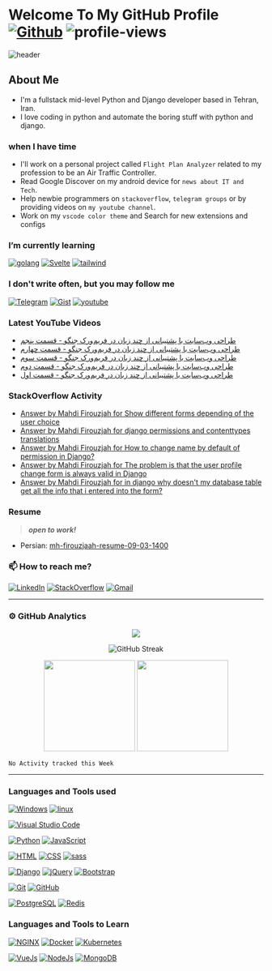 # Welcome To My GitHub Profile [![Github](https://img.shields.io/github/followers/mh-firouzjaah?label=Follow%20me&style=social)](https://github.com/mh-firouzjaah) ![profile-views](https://komarev.com/ghpvc/?username=mh-firouzjaah)

![header](https://capsule-render.vercel.app/api?type=waving&color=gradient&height=250&section=header&text=Mahdi%20Firouzjaah&animation=fadeIn&fontSize=90&fontAlignY=40&desc=Creative%20Developer%20|%20Competitive%20Programmer%20|%20Talented%20Learner&descSize=22&descAlignY=70)

## About Me

- I'm a fullstack mid-level Python and Django developer based in Tehran, Iran.
- I love coding in python and automate the boring stuff with python and django.

### when I have time

- I'll work on a personal project called `Flight Plan Analyzer` related to
  my profession to be an Air Traffic Controller.
- Read Google Discover on my android device for `news about IT and Tech`.
- Help newbie programmers on `stackoverflow`, `telegram groups` or by providing videos on `my youtube channel`.
- Work on my `vscode color theme` and Search for new extensions and configs

### I’m currently learning

[![golang](https://img.shields.io/badge/-Go-333?style=flat&logo=go)](#I’m-currently-learning)
[![Svelte](https://img.shields.io/badge/-SvelteJs-333?style=flat&logo=Svelte)](#I’m-currently-learning)
[![tailwind](https://img.shields.io/badge/-Tailwind%20CSS-333?style=flat&logo=tailwind-css)](#I’m-currently-learning)

### I don't write often, but you may follow me

[![Telegram](https://img.shields.io/badge/-Telegram-333?style=flat&logo=telegram)](https://t.me/programming_tricks)
[![Gist](https://img.shields.io/badge/-Gist-333?style=flat&logo=github&logoColor=white)](https://gist.github.com/mh-firouzjaah)
[![youtube](https://img.shields.io/badge/-YouTube-D14836?style=flat&logo=youtube&logoColor=white)](https://www.youtube.com/channel/UCj1NjFqz4gEBjL8DWkUJBQw)

### Latest YouTube Videos

<!-- YOUTUBEVIDEOS:START -->
- [طراحی وب‌سایت با پشتیبانی از چند زبان در فریم‌ورک جنگو - قسمت پنجم](https://www.youtube.com/watch?v=Urvvlbk9q-Q)
- [طراحی وب‌سایت با پشتیبانی از چند زبان در فریم‌ورک جنگو - قسمت چهارم](https://www.youtube.com/watch?v=D_aKB06O2XM)
- [طراحی وب‌سایت با پشتیبانی از چند زبان در فریم‌ورک جنگو - قسمت سوم](https://www.youtube.com/watch?v=eMjI9nhMVvM)
- [طراحی وب‌سایت با پشتیبانی از چند زبان در فریم‌ورک جنگو - قسمت دوم](https://www.youtube.com/watch?v=jgYy8cy71R4)
- [طراحی وب‌سایت با پشتیبانی از چند زبان در فریم‌ورک جنگو - قسمت اول](https://www.youtube.com/watch?v=25HTEggKxUQ)
<!-- YOUTUBEVIDEOS:END -->

### StackOverflow Activity

<!-- STACKOVERFLOW:START -->
- [Answer by Mahdi Firouzjah for Show different forms depending of the user choice](https://stackoverflow.com/questions/67137956/show-different-forms-depending-of-the-user-choice/67138150#67138150)
- [Answer by Mahdi Firouzjah for django permissions and contenttypes translations](https://stackoverflow.com/questions/29398900/django-permissions-and-contenttypes-translations/66612727#66612727)
- [Answer by Mahdi Firouzjah for How to change name by default of permission in Django?](https://stackoverflow.com/questions/23419919/how-to-change-name-by-default-of-permission-in-django/66612707#66612707)
- [Answer by Mahdi Firouzjah for The problem is that the user profile change form is always valid in Django](https://stackoverflow.com/questions/66225536/the-problem-is-that-the-user-profile-change-form-is-always-valid-in-django/66510047#66510047)
- [Answer by Mahdi Firouzjah for in django why doesn't my database table get all the info that i entered into the form?](https://stackoverflow.com/questions/66299561/in-django-why-doesnt-my-database-table-get-all-the-info-that-i-entered-into-the/66299648#66299648)
<!-- STACKOVERFLOW:END -->

### Resume

> **_open to work!_**

- Persian: [mh-firouzjaah-resume-09-03-1400](./assets/static/mh-firouzjaah-resume-09-03-1400.pdf)

### 📫 How to reach me?

[![LinkedIn](https://img.shields.io/badge/-LinkedIn-blue?style=flat-square&logo=linkedin)](https://linkedin.com/in/mahdi-firouzjaah)
[![StackOverflow](https://img.shields.io/badge/-StackOverflow-FE7A16?style=flat-square&logo=stack-overflow&logoColor=white)](https://stackoverflow.com/users/10651401/mahdi-firouzjah)
[![Gmail](https://img.shields.io/badge/Gmail-D14836?style=flat&logo=gmail&logoColor=white)](mailto:mh.firouzjah@gmail.com)

---

### ⚙️ GitHub Analytics

<div align="center">
<img src="https://github-profile-trophy.vercel.app/?username=mh-firouzjaah&theme=onedark&rank=(SSS,SS,S,AAA,AA,A)">
</div>

<div align="center">

![GitHub Streak](https://github-readme-streak-stats.herokuapp.com/?user=mh-firouzjaah&theme=onedark&stroke=E5C07BFF)

</div>

<div align="center">
  <img src="https://github-readme-stats.vercel.app/api?username=mh-firouzjaah&show_icons=true&theme=onedark&include_all_commits=true&count_private=true" height="180em">
  <img src="https://github-readme-stats.vercel.app/api/top-langs/?username=mh-firouzjaah&layout=compact&langs_count=8&theme=onedark" height="180em">
</div>

<!--START_SECTION:waka-->
```text
No Activity tracked this Week
```
<!--END_SECTION:waka-->

---

### Languages and Tools used

[![Windows](https://img.shields.io/badge/-Windows-333?style=flat&logo=windows&logoColor=0078d7)](#Languages-and-Tools-used)
[![linux](https://img.shields.io/badge/-linux-333?style=flat&logo=linux&logoColor=ghostwhite)](#Languages-and-Tools-used)

[![Visual Studio Code](https://img.shields.io/badge/-VSCode-333?style=flat&logo=visual-studio-code&logoColor=0078d7)](#Languages-and-Tools-used)

[![Python](https://img.shields.io/badge/-Python-333?style=flat&logo=python&logoColor=4584b6)](#Languages-and-Tools-used)
[![JavaScript](https://img.shields.io/badge/-JavaScript-333?style=flat&logo=javascript&logoColor=f7df1e)](#Languages-and-Tools-used)

[![HTML](https://img.shields.io/badge/-HTML-333?style=flat&logo=HTML5)](#Languages-and-Tools-used)
[![CSS](https://img.shields.io/badge/-CSS-333?style=flat&logo=CSS3&logoColor=0078d7)](#Languages-and-Tools-used)
[![sass](https://img.shields.io/badge/-sass-333?style=flat&logo=sass)](#Languages-and-Tools-used)

[![Django](https://img.shields.io/badge/-Django-092e20?style=flat&logo=django)](#Languages-and-Tools-used)
[![jQuery](https://img.shields.io/badge/-jQuery-333?style=flat&logo=jQuery&logoColor=7acef4)](#Languages-and-Tools-used)
[![Bootstrap](https://img.shields.io/badge/-Bootstrap-333?style=flat&logo=bootstrap)](#Languages-and-Tools-used)

[![Git](https://img.shields.io/badge/-Git-333?style=flat&logo=git)](#Languages-and-Tools-used)
[![GitHub](https://img.shields.io/badge/-GitHub-333?style=flat&logo=github&logoColor=white)](#Languages-and-Tools-used)

[![PostgreSQL](https://img.shields.io/badge/-PostgreSQL-333?style=flat&logo=postgresql)](#Languages-and-Tools-used)
[![Redis](https://img.shields.io/badge/-Redis-333?style=flat&logo=Redis)](#Languages-and-Tools-used)

### Languages and Tools to Learn

[![NGINX](https://img.shields.io/badge/-NGINX-333?style=flat&logo=nginx&logoColor=green)](#Languages-and-Tools-to-Learn)
[![Docker](https://img.shields.io/badge/-Docker-333?style=flat&logo=Docker)](#Languages-and-Tools-to-Learn)
[![Kubernetes](https://img.shields.io/badge/-Kubernetes-333?style=flat&logo=Kubernetes)](#Languages-and-Tools-to-Learn)

[![VueJs](https://img.shields.io/badge/-VueJs-333?style=flat&logo=Vue-dot-js)](#Languages-and-Tools-to-Learn)
[![NodeJs](https://img.shields.io/badge/-NodeJs-333?style=flat&logo=Node-dot-js)](#Languages-and-Tools-to-Learn)
[![MongoDB](https://img.shields.io/badge/-MongoDB-333?style=flat&logo=mongodb)](#Languages-and-Tools-to-Learn)

